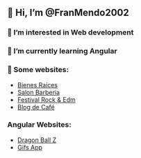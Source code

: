 ## 👋 Hi, I’m @FranMendo2002
### 👀 I’m interested in Web development
### 🌱 I’m currently learning Angular
### 💞️ Some websites:
  - [Bienes Raíces](https://bienesraicesmendoza.netlify.app)
  - [Salon Barbería](https://app-salon-mendoza.netlify.app)
  - [Festival Rock & Edm](https://festival-rockandedm.netlify.app)
  - [Blog de Café](https://blog-de-cafe-francomendoza.netlify.app)
### Angular Websites:
  - [Dragon Ball Z](https://dbzpersonajes-mendoza.netlify.app)
  - [Gifs App](https://gifsmendoza.netlify.app)

<!---
FranMendo2002/FranMendo2002 is a ✨ special ✨ repository because its `README.md` (this file) appears on your GitHub profile.
You can click the Preview link to take a look at your changes.
--->
